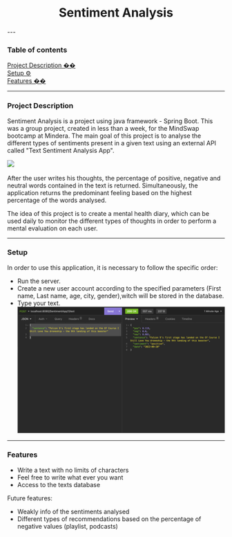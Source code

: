 <h1 align="center"> Sentiment Analysis </h1>
---

### Table of contents

[Project Description ��](#project-Description)
<br />[Setup ⚙️](#setup)
<br />[Features ��](#setup)

---

### Project Description

Sentiment Analysis is a project using java framework - Spring Boot. This was a group project, created in less than a 
week, for the MindSwap bootcamp at Mindera. The main goal of this project is to analyse the different types of sentiments 
present in a given text using an external API called "Text Sentiment Analysis App". 

<img src="/Users/joseferreira/Desktop/Captura de ecrã 2022-09-28, às 13.25.57.png"/>


After the user writes his thoughts, the percentage of positive, negative and neutral words 
contained in the text is returned. Simultaneously, the application returns the predominant feeling based on the highest 
percentage of the words analysed.


The idea of this project is to create a mental health diary, which can be used daily to monitor the different types of 
thoughts in order to perform a mental evaluation on each user.

---

### Setup 

In order to use this application, it is necessary to follow the specific order:

- Run the server.
- Create a new user account according to the specified parameters (First name, Last name, age, city, gender),witch will be stored in the database.
- Type your text. 
 ![img_1.png](img_1.png)



---

### Features 

- Write a text with no limits of characters
- Feel free to write what ever you want 
- Access to the texts database  

Future features:

- Weakly info of the sentiments analysed
- Different types of recommendations based on the percentage of negative values (playlist, podcasts)

